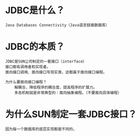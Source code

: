 # JDBC是什么？
    Java Databases Connectivity（Java语言链接数据库）

# JDBC的本质？
    JDBC是SUN公司制定的一套接口（interface）
    接口都有调用者和实现者。
    面向接口调用、面向接口写现实类，这都属于面向接口编程。

    为什么要面向接口编程？
        解耦合，降低程序的耦合度，提高程序的扩展力。
        多态机制就是非常典型的：面向抽象编程。（不要面向具体编程）

# 为什么SUN制定一套JDBC接口？
    因为每一个数据库的底层实现都是不同的，